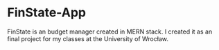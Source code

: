 # FinState-App

FinState is an budget manager created in MERN stack. I created it as an final project for my classes at the University of Wrocław.
